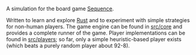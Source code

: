 A simulation for the board game [Sequence](https://en.wikipedia.org/wiki/Sequence_(game)).

Written to learn and explore [Rust](https://www.rust-lang.org/) and to experiment with simple
strategies for non-human players. The game engine can be found in [src/core](src/core) and provides
a complete runner of the game. Player implementations can be found in [src/players](src/players); so
far, only a simple heuristic-based player exists (which beats a purely random player about 92-8).
